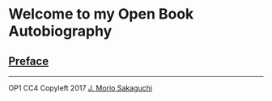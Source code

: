 # Welcome to my Open Book Autobiography

## [Preface](https://morio.github.io/autobiography/0000-preface) 

---
OP1 CC4 Copyleft 2017 [J. Morio Sakaguchi](https://morio.github.io/autobiography)
